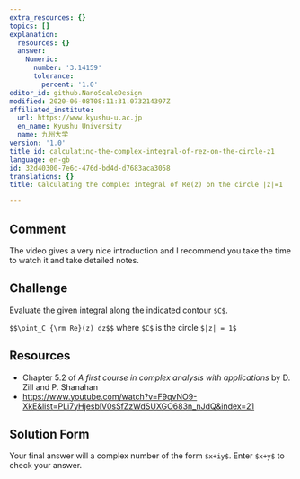 ```yaml
---
extra_resources: {}
topics: []
explanation:
  resources: {}
  answer:
    Numeric:
      number: '3.14159'
      tolerance:
        percent: '1.0'
editor_id: github.NanoScaleDesign
modified: 2020-06-08T08:11:31.073214397Z
affiliated_institute:
  url: https://www.kyushu-u.ac.jp
  en_name: Kyushu University
  name: 九州大学
version: '1.0'
title_id: calculating-the-complex-integral-of-rez-on-the-circle-z1
language: en-gb
id: 32d40300-7e6c-476d-bd4d-d7683aca3058
translations: {}
title: Calculating the complex integral of Re(z) on the circle |z|=1

---
```


## Comment
The video gives a very nice introduction and I recommend you take the time to watch it and take detailed notes.

## Challenge
Evaluate the given integral along the indicated contour `$C$`.

`$$\oint_C {\rm Re}(z) dz$$` where `$C$` is the circle `$|z| = 1$`

## Resources
- Chapter 5.2 of *A first course in complex analysis with applications* by D. Zill and P. Shanahan
- https://www.youtube.com/watch?v=F9qvNO9-XkE&list=PLi7yHjesblV0sSfZzWdSUXGO683n_nJdQ&index=21

## Solution Form
Your final answer will a complex number of the form `$x+iy$`. Enter `$x+y$` to check your answer.